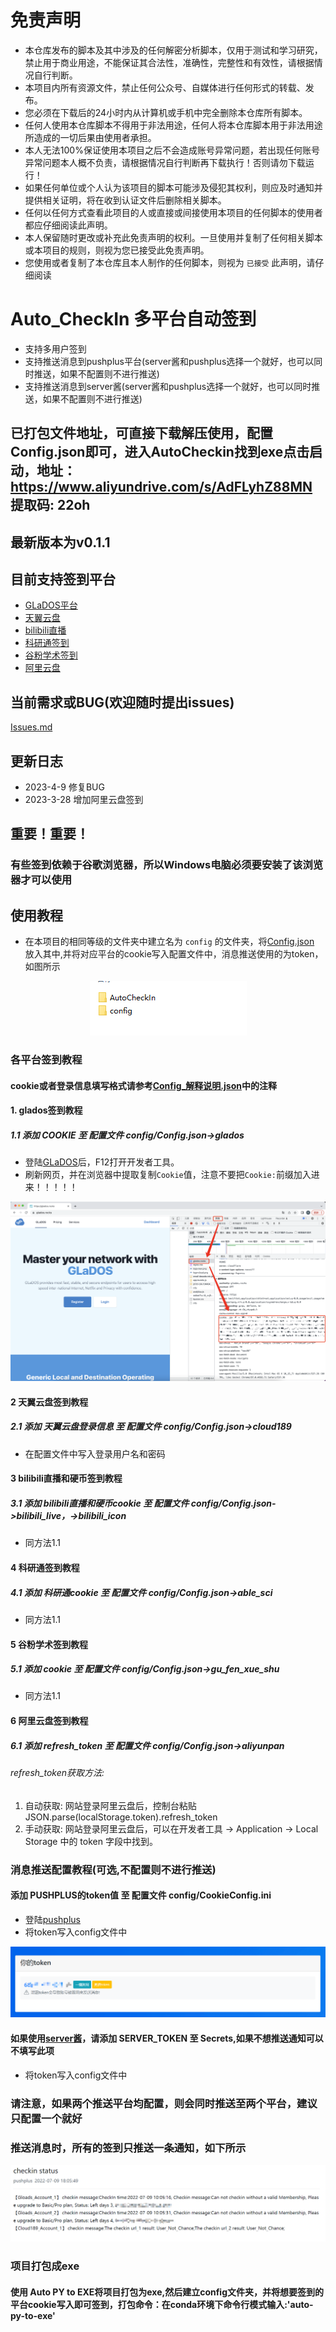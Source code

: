# 免责声明

- 本仓库发布的脚本及其中涉及的任何解密分析脚本，仅用于测试和学习研究，禁止用于商业用途，不能保证其合法性，准确性，完整性和有效性，请根据情况自行判断。
- 本项目内所有资源文件，禁止任何公众号、自媒体进行任何形式的转载、发布。
- 您必须在下载后的24小时内从计算机或手机中完全删除本仓库所有脚本。
- 任何人使用本仓库脚本不得用于非法用途，任何人将本仓库脚本用于非法用途所造成的一切后果由使用者承担。
- 本人无法100%保证使用本项目之后不会造成账号异常问题，若出现任何账号异常问题本人概不负责，请根据情况自行判断再下载执行！否则请勿下载运行！
- 如果任何单位或个人认为该项目的脚本可能涉及侵犯其权利，则应及时通知并提供相关证明，将在收到认证文件后删除相关脚本。
- 任何以任何方式查看此项目的人或直接或间接使用本项目的任何脚本的使用者都应仔细阅读此声明。
- 本人保留随时更改或补充此免责声明的权利。一旦使用并复制了任何相关脚本或本项目的规则，则视为您已接受此免责声明。
- 您使用或者复制了本仓库且本人制作的任何脚本，则视为 `已接受` 此声明，请仔细阅读

# Auto_CheckIn 多平台自动签到

- 支持多用户签到
- 支持推送消息到pushplus平台(server酱和pushplus选择一个就好，也可以同时推送，如果不配置则不进行推送)
- 支持推送消息到server酱(server酱和pushplus选择一个就好，也可以同时推送，如果不配置则不进行推送)

## 已打包文件地址，可直接下载解压使用，配置Config.json即可，进入AutoCheckin找到exe点击启动，地址： https://www.aliyundrive.com/s/AdFLyhZ88MN  提取码: 22oh

## 最新版本为v0.1.1

## 目前支持签到平台

- [GLaDOS平台](https://glados.rocks/)
- [天翼云盘](https://cloud.189.cn/web/login.html)
- [bilibili直播](https://live.bilibili.com)
- [科研通签到](https://www.ablesci.com/)
- [谷粉学术签到](http://bbs.99lb.net/)
- [阿里云盘](https://www.aliyundrive.com/)

## 当前需求或BUG(欢迎随时提出issues)

[Issues.md](Issues.md)

## 更新日志

- 2023-4-9 修复BUG
- 2023-3-28 增加阿里云盘签到

## 重要！重要！

### 有些签到依赖于谷歌浏览器，所以Windows电脑必须要安装了该浏览器才可以使用

## 使用教程

- 在本项目的相同等级的文件夹中建立名为 `config` 的文件夹，将[Config.json](Config.json)
  放入其中,并将对应平台的cookie写入配置文件中，消息推送使用的为token，如图所示

<p align="center">
  <img src="images/checkin_config.png" />
</p>

### 各平台签到教程

#### cookie或者登录信息填写格式请参考[Config_解释说明.json](Config_%BD%E2%CA%CD%CB%B5%C3%F7.json)中的注释

#### 1. glados签到教程

##### 1.1 添加 COOKIE 至 配置文件 config/Config.json->glados

- 登陆[GLaDOS](https://glados.rocks/)后，F12打开开发者工具。
- 刷新网页，并在浏览器中提取复制`Cookie`值，注意不要把`Cookie:`前缀加入进来！！！！！

<p align="center">
  <img src="images/Step1.png" />
</p>

#### 2 天翼云盘签到教程

##### 2.1 添加 天翼云盘登录信息 至 配置文件 config/Config.json->cloud189

- 在配置文件中写入登录用户名和密码

#### 3 bilibili直播和硬币签到教程

##### 3.1 添加 bilibili直播和硬币cookie 至 配置文件 config/Config.json->bilibili_live，->bilibili_icon

- 同方法1.1

#### 4 科研通签到教程

##### 4.1 添加 科研通cookie 至 配置文件 config/Config.json->able_sci

- 同方法1.1

#### 5 谷粉学术签到教程

##### 5.1 添加 cookie 至 配置文件 config/Config.json->gu_fen_xue_shu

- 同方法1.1

#### 6 阿里云盘签到教程

##### 6.1 添加 refresh_token 至 配置文件 config/Config.json->aliyunpan

###### refresh_token获取方法:

1. 自动获取: 网站登录阿里云盘后，控制台粘贴 JSON.parse(localStorage.token).refresh_token
2. 手动获取: 网站登录阿里云盘后，可以在开发者工具 -> Application -> Local Storage 中的 token 字段中找到。

### 消息推送配置教程(可选,不配置则不进行推送)

#### 添加 PUSHPLUS的token值 至 配置文件 config/CookieConfig.ini

- 登陆[pushplus](http://www.pushplus.plus/)
- 将token写入config文件中

<p align="center">
  <img src="images/pushplus_token.png" />
</p>

#### 如果使用[server酱](https://sct.ftqq.com/)，请添加 SERVER_TOKEN 至 Secrets,如果不想推送通知可以不填写此项

- 将token写入config文件中

### 请注意，如果两个推送平台均配置，则会同时推送至两个平台，建议只配置一个就好

### 推送消息时，所有的签到只推送一条通知，如下所示

<p align="center">
  <img src="images/checkin_info.png" />
</p>

### 项目打包成exe

#### 使用 Auto PY to EXE将项目打包为exe,然后建立config文件夹，并将想要签到的平台cookie写入即可签到，打包命令：在conda环境下命令行模式输入:'auto-py-to-exe'